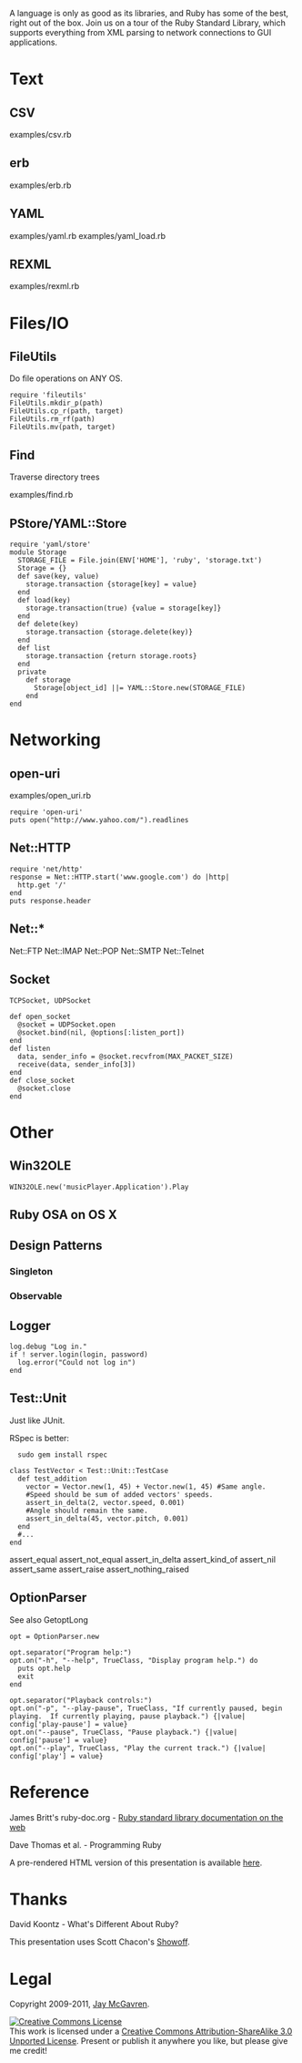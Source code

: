 A language is only as good as its libraries, and Ruby has some of the best, right out of the box. Join us on a tour of the Ruby Standard Library, which supports everything from XML parsing to network connections to GUI applications.


# Text

## CSV

examples/csv.rb

## erb

examples/erb.rb

## YAML

examples/yaml.rb
examples/yaml_load.rb

## REXML

examples/rexml.rb

# Files/IO

## FileUtils

Do file operations on ANY OS.

    require 'fileutils'
    FileUtils.mkdir_p(path)
    FileUtils.cp_r(path, target)
    FileUtils.rm_rf(path)
    FileUtils.mv(path, target)

## Find

Traverse directory trees

examples/find.rb

## PStore/YAML::Store

    require 'yaml/store'
    module Storage
      STORAGE_FILE = File.join(ENV['HOME'], 'ruby', 'storage.txt')
      Storage = {}
      def save(key, value)
        storage.transaction {storage[key] = value}
      end
      def load(key)
        storage.transaction(true) {value = storage[key]}
      end
      def delete(key)
        storage.transaction {storage.delete(key)}
      end
      def list
        storage.transaction {return storage.roots}
      end
      private
        def storage
          Storage[object_id] ||= YAML::Store.new(STORAGE_FILE)
        end
    end

# Networking

## open-uri

examples/open_uri.rb

    require 'open-uri'
    puts open("http://www.yahoo.com/").readlines

## Net::HTTP

    require 'net/http'
    response = Net::HTTP.start('www.google.com') do |http|
      http.get '/'
    end
    puts response.header

## Net::*

Net::FTP
Net::IMAP
Net::POP
Net::SMTP
Net::Telnet

## Socket

    TCPSocket, UDPSocket

    def open_socket
      @socket = UDPSocket.open
      @socket.bind(nil, @options[:listen_port])
    end
    def listen
      data, sender_info = @socket.recvfrom(MAX_PACKET_SIZE)
      receive(data, sender_info[3])
    end
    def close_socket
      @socket.close
    end

# Other

## Win32OLE

    WIN32OLE.new('musicPlayer.Application').Play

## Ruby OSA on OS X

## Design Patterns

### Singleton

### Observable

## Logger

    log.debug "Log in."
    if ! server.login(login, password)
      log.error("Could not log in")
    end

## Test::Unit

Just like JUnit.

RSpec is better: 

      sudo gem install rspec

    class TestVector < Test::Unit::TestCase
      def test_addition
        vector = Vector.new(1, 45) + Vector.new(1, 45) #Same angle.
        #Speed should be sum of added vectors' speeds.
        assert_in_delta(2, vector.speed, 0.001)
        #Angle should remain the same.
        assert_in_delta(45, vector.pitch, 0.001)
      end
      #...
    end

assert_equal
assert_not_equal
assert_in_delta
assert_kind_of
assert_nil
assert_same
assert_raise
assert_nothing_raised

## OptionParser

See also GetoptLong

    opt = OptionParser.new

    opt.separator("Program help:")
    opt.on("-h", "--help", TrueClass, "Display program help.") do
      puts opt.help
      exit
    end

    opt.separator("Playback controls:")
    opt.on("-p", "--play-pause", TrueClass, "If currently paused, begin playing.  If currently playing, pause playback.") {|value| config['play-pause'] = value}
    opt.on("--pause", TrueClass, "Pause playback.") {|value| config['pause'] = value}
    opt.on("--play", TrueClass, "Play the current track.") {|value| config['play'] = value}


# Reference

James Britt's ruby-doc.org - [Ruby standard library documentation on the web](http://www.ruby-doc.org/stdlib/)

Dave Thomas et al. - Programming Ruby

A pre-rendered HTML version of this presentation is available [here](http://jay.mcgavren.com/files/presentations/ruby_standard_library).

# Thanks

David Koontz - What's Different About Ruby?

This presentation uses Scott Chacon's [Showoff](http://github.com/schacon/showoff).

# Legal

Copyright 2009-2011, [Jay McGavren](http://jay.mcgavren.com).

<a rel="license" href="http://creativecommons.org/licenses/by-sa/3.0/"><img alt="Creative Commons License" style="border-width:0" src="http://i.creativecommons.org/l/by-sa/3.0/88x31.png" /></a><br />This work is licensed under a <a rel="license" href="http://creativecommons.org/licenses/by-sa/3.0/">Creative Commons Attribution-ShareAlike 3.0 Unported License</a>.  Present or publish it anywhere you like, but please give me credit!
